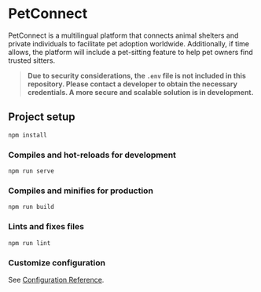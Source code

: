 # PetConnect
PetConnect is a multilingual platform that connects animal shelters and private individuals to facilitate pet adoption worldwide. Additionally, if time allows, the platform will include a pet-sitting feature to help pet owners find trusted sitters.

> **Due to security considerations, the `.env` file is not included in this repository. Please contact a developer to obtain the necessary credentials. A more secure and scalable solution is in development.**

## Project setup
```
npm install
```

### Compiles and hot-reloads for development
```
npm run serve
```

### Compiles and minifies for production
```
npm run build
```

### Lints and fixes files
```
npm run lint
```

### Customize configuration
See [Configuration Reference](https://cli.vuejs.org/config/).
